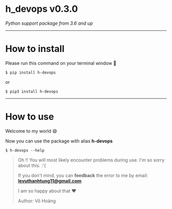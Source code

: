 # h_devops v0.3.0

_Python support package from 3.6 and up_

---

# How to install

Please run this command on your terminal window 🎉️ 

```shell
$ pip install h-devops
```

or

```shell
$ pip3 install h-devops
```

---

# How to use

Welcome to my world 😄 

Now you can use the package with alias **h-devops**

```shell
$ h-devops --help
```

> Oh !! You will most likely encounter problems during use. I'm so sorry about this. :'(
>
> If you don't mind, you can **feedback** the error to me by email: **levuthanhtung11@gmail.com**
>
> I am so happy about that ❤️ 
>
> Author: Võ Hoàng
